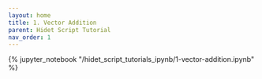 ```yaml
---
layout: home
title: 1. Vector Addition
parent: Hidet Script Tutorial
nav_order: 1
---
```


{% jupyter_notebook "/hidet_script_tutorials_ipynb/1-vector-addition.ipynb" %}


